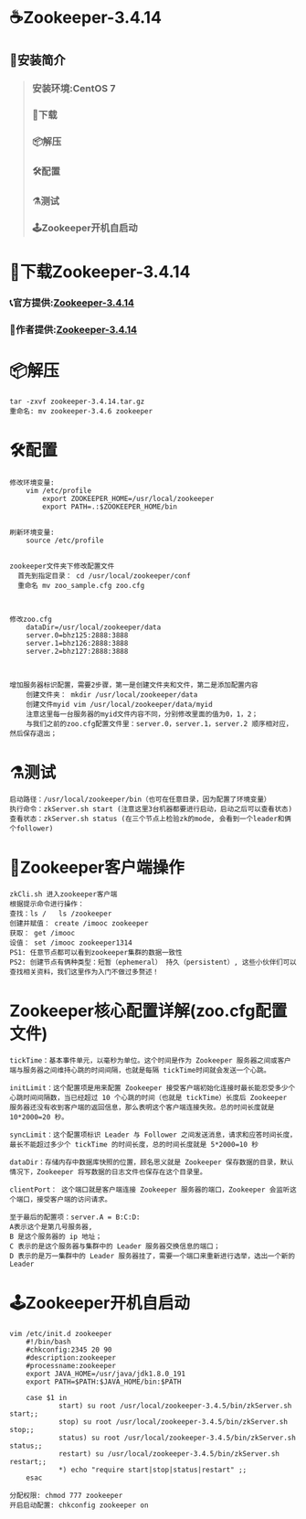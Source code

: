 # ☕Zookeeper-3.4.14
## 🧭安装简介
> ### 安装环境:CentOS 7
> ### 🚬下载
> ### 📦解压
> ### 🛠配置
> ### ⚗测试
> ### 🕹️Zookeeper开机自启动️
# 🚬下载Zookeeper-3.4.14
 ###  📞官方提供:[Zookeeper-3.4.14](https://www.apache.org/dyn/closer.lua/zookeeper/zookeeper-3.4.14/zookeeper-3.4.14.tar.gz)
 ###  🤝作者提供:[Zookeeper-3.4.14](https://www.shushunstudio.com/software/zookeeper-3.4.14.tar.gz)
# 📦解压
    tar -zxvf zookeeper-3.4.14.tar.gz
    重命名: mv zookeeper-3.4.6 zookeeper
    
# 🛠配置 
    修改环境变量:
        vim /etc/profile
            export ZOOKEEPER_HOME=/usr/local/zookeeper
            export PATH=.:$ZOOKEEPER_HOME/bin
            
            
    刷新环境变量:
        source /etc/profile
        
        
    zookeeper文件夹下修改配置文件
      首先到指定目录： cd /usr/local/zookeeper/conf
      重命名 mv zoo_sample.cfg zoo.cfg
      
      
      
    修改zoo.cfg
        dataDir=/usr/local/zookeeper/data
        server.0=bhz125:2888:3888
        server.1=bhz126:2888:3888
        server.2=bhz127:2888:3888
        
        
        
    增加服务器标识配置，需要2步骤，第一是创建文件夹和文件，第二是添加配置内容
        创建文件夹： mkdir /usr/local/zookeeper/data
        创建文件myid vim /usr/local/zookeeper/data/myid
        注意这里每一台服务器的myid文件内容不同，分别修改里面的值为0，1，2；
        与我们之前的zoo.cfg配置文件里：server.0，server.1，server.2 顺序相对应，然后保存退出；
 # ⚗测试  
    启动路径：/usr/local/zookeeper/bin（也可在任意目录，因为配置了环境变量）
    执行命令：zkServer.sh start (注意这里3台机器都要进行启动，启动之后可以查看状态)
    查看状态：zkServer.sh status (在三个节点上检验zk的mode, 会看到一个leader和俩个follower)
 # 👦Zookeeper客户端操作
    zkCli.sh 进入zookeeper客户端
    根据提示命令进行操作： 
    查找：ls /   ls /zookeeper
    创建并赋值： create /imooc zookeeper
    获取： get /imooc 
    设值： set /imooc zookeeper1314 
    PS1: 任意节点都可以看到zookeeper集群的数据一致性
    PS2: 创建节点有俩种类型：短暂（ephemeral） 持久（persistent）, 这些小伙伴们可以查找相关资料，我们这里作为入门不做过多赘述！
 # Zookeeper核心配置详解(zoo.cfg配置文件)
    tickTime：基本事件单元，以毫秒为单位。这个时间是作为 Zookeeper 服务器之间或客户端与服务器之间维持心跳的时间间隔，也就是每隔 tickTime时间就会发送一个心跳。
    				
    initLimit：这个配置项是用来配置 Zookeeper 接受客户端初始化连接时最长能忍受多少个心跳时间间隔数，当已经超过 10 个心跳的时间（也就是 tickTime）长度后 Zookeeper 服务器还没有收到客户端的返回信息，那么表明这个客户端连接失败。总的时间长度就是 10*2000=20 秒。
    		
    syncLimit：这个配置项标识 Leader 与 Follower 之间发送消息，请求和应答时间长度，最长不能超过多少个 tickTime 的时间长度，总的时间长度就是 5*2000=10 秒
    				
    dataDir：存储内存中数据库快照的位置，顾名思义就是 Zookeeper 保存数据的目录，默认情况下，Zookeeper 将写数据的日志文件也保存在这个目录里。
       
    clientPort： 这个端口就是客户端连接 Zookeeper 服务器的端口，Zookeeper 会监听这个端口，接受客户端的访问请求。
    
    至于最后的配置项：server.A = B:C:D: 
    A表示这个是第几号服务器,
    B 是这个服务器的 ip 地址；
    C 表示的是这个服务器与集群中的 Leader 服务器交换信息的端口；
    D 表示的是万一集群中的 Leader 服务器挂了，需要一个端口来重新进行选举，选出一个新的 Leader
# 🕹️Zookeeper开机自启动️
    vim /etc/init.d zookeeper
        #!/bin/bash
        #chkconfig:2345 20 90
        #description:zookeeper
        #processname:zookeeper
        export JAVA_HOME=/usr/java/jdk1.8.0_191
        export PATH=$PATH:$JAVA_HOME/bin:$PATH

        case $1 in
                start) su root /usr/local/zookeeper-3.4.5/bin/zkServer.sh start;;
                stop) su root /usr/local/zookeeper-3.4.5/bin/zkServer.sh stop;;
                status) su root /usr/local/zookeeper-3.4.5/bin/zkServer.sh status;;
                restart) su /usr/local/zookeeper-3.4.5/bin/zkServer.sh restart;;
                *) echo "require start|stop|status|restart" ;;
        esac
        
    分配权限: chmod 777 zookeeper
    开启启动配置: chkconfig zookeeper on
  